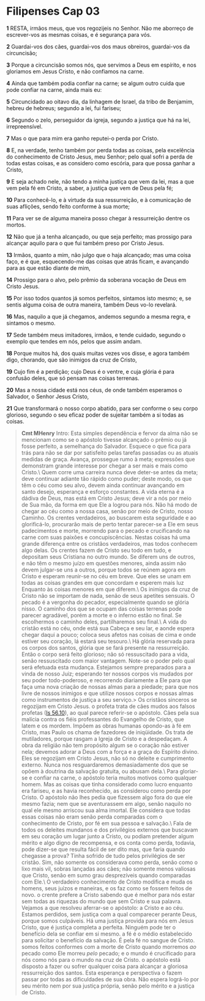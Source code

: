 # Filipenses Cap 03

**1** 	RESTA, irmãos meus, que vos regozijeis no Senhor. Não me aborreço de escrever-vos as mesmas coisas, e é segurança para vós.

**2** 	Guardai-vos dos cães, guardai-vos dos maus obreiros, guardai-vos da circuncisão;

**3** 	Porque a circuncisão somos nós, que servimos a Deus em espírito, e nos gloriamos em Jesus Cristo, e não confiamos na carne.

**4** 	Ainda que também podia confiar na carne; se algum outro cuida que pode confiar na carne, ainda mais eu:

**5** 	Circuncidado ao oitavo dia, da linhagem de Israel, da tribo de Benjamim, hebreu de hebreus; segundo a lei, fui fariseu;

**6** 	Segundo o zelo, perseguidor da igreja, segundo a justiça que há na lei, irrepreensível.

**7** 	Mas o que para mim era ganho reputei-o perda por Cristo.

**8** 	E, na verdade, tenho também por perda todas as coisas, pela excelência do conhecimento de Cristo Jesus, meu Senhor; pelo qual sofri a perda de todas estas coisas, e as considero como escória, para que possa ganhar a Cristo,

**9** 	E seja achado nele, não tendo a minha justiça que vem da lei, mas a que vem pela fé em Cristo, a saber, a justiça que vem de Deus pela fé;

**10** 	Para conhecê-lo, e à virtude da sua ressurreição, e à comunicação de suas aflições, sendo feito conforme à sua morte;

**11** 	Para ver se de alguma maneira posso chegar à ressurreição dentre os mortos.

**12** 	Não que já a tenha alcançado, ou que seja perfeito; mas prossigo para alcançar aquilo para o que fui também preso por Cristo Jesus.

**13** 	Irmãos, quanto a mim, não julgo que o haja alcançado; mas uma coisa faço, e é que, esquecendo-me das coisas que atrás ficam, e avançando para as que estão diante de mim,

**14** 	Prossigo para o alvo, pelo prêmio da soberana vocação de Deus em Cristo Jesus.

**15** 	Por isso todos quantos já somos perfeitos, sintamos isto mesmo; e, se sentis alguma coisa de outra maneira, também Deus vo-lo revelará.

**16** 	Mas, naquilo a que já chegamos, andemos segundo a mesma regra, e sintamos o mesmo.

**17** 	Sede também meus imitadores, irmãos, e tende cuidado, segundo o exemplo que tendes em nós, pelos que assim andam.

**18** 	Porque muitos há, dos quais muitas vezes vos disse, e agora também digo, chorando, que são inimigos da cruz de Cristo,

**19** 	Cujo fim é a perdição; cujo Deus é o ventre, e cuja glória é para confusão deles, que só pensam nas coisas terrenas.

**20** 	Mas a nossa cidade está nos céus, de onde também esperamos o Salvador, o Senhor Jesus Cristo,

**21** 	Que transformará o nosso corpo abatido, para ser conforme o seu corpo glorioso, segundo o seu eficaz poder de sujeitar também a si todas as coisas.


> **Cmt MHenry** Intro: Esta simples dependência e fervor da alma não se mencionam como se o apóstolo tivesse alcançado o prêmio ou já fosse perfeito, a semelhança do Salvador. Esquece o que fica para trás para não se dar por satisfeito pelas tarefas passadas ou as atuais medidas de graça. Avança, prossegue rumo à meta; expressões que demonstram grande interesse por chegar a ser mais e mais como Cristo.\ Quem corre uma carreira nunca deve deter-se antes da meta; deve continuar adiante tão rápido como puder; deste modo, os que têm o céu como seu alvo, devem ainda continuar avançando em santo desejo, esperança e esforço constantes. A vida eterna é a dádiva de Deus, mas está em Cristo Jesus; deve vir a nós por meio de Sua mão, da forma em que Ele a logrou para nós. Não há modo de chegar ao céu como a nossa casa, senão por meio de Cristo, nosso Caminho. Os crentes verdadeiros, ao buscarem esta seguridade e ao glorificá-lo, procurarão mais de perto tentar parecer-se a Ele em seus padecimentos e morte, morrendo para o pecado e crucificando na carne com suas paixões e concupiscências. Nestas coisas há uma grande diferença entre os cristãos verdadeiros, mas todos conhecem algo delas. Os crentes fazem de Cristo seu todo em tudo, e depositam seus Cristiana no outro mundo. Se diferem uns de outros, e não têm o mesmo juízo em questões menores, ainda assim não devem julgar-se uns a outros, porque todos se reúnem agora em Cristo e esperam reunir-se no céu em breve. Que eles se unam em todas as coisas grandes em que concordam e esperem mais luz Enquanto às coisas menores em que diferem.\ Os inimigos da cruz de Cristo não se importam de nada, senão de seus apetites sensuais. O pecado é a vergonha do pecador, especialmente quando se glória nisso. O caminho dos que se ocupam das coisas terrenas pode parecer agradável, porém a morte e o inferno estão no final. Se escolhermos o caminho deles, partilharemos seu final.\ A vida do cristão está no céu, onde está sua Cabeça e seu lar, e aonde espera chegar daqui a pouco; coloca seus afetos nas coisas de cima e onde estiver seu coração, lá estará seu tesouro.\ Há glória reservada para os corpos dos santos, glória que se fará presente na ressurreição. Então o corpo será feito glorioso; não só ressuscitado para a vida, senão ressuscitado com maior vantagem. Note-se o poder pelo qual será efetuada esta mudança. Estejamos sempre preparados para a vinda de nosso Juiz; esperando ter nossos corpos vis mudados por seu poder todo-poderoso, e recorrendo diariamente a Ele para que faça uma nova criação de nossas almas para a piedade; para que nos livre de nossos inimigos e que utilize nossos corpos e nossas almas como instrumentos de justiça a seu serviço.> Os cristãos sinceros se regozijam em Cristo Jesus. o profeta trata de cães mudos aos falsos profetas ([Is 56.10](../23A-Is/56.md#10)), ao qual parece referir-se o apóstolo. Cães pela sua malícia contra os fiéis professantes do Evangelho de Cristo, que latem e os mordem. Impõem as obras humanas opondo-as à fé em Cristo, mas Paulo os chama de fazedores de iniqüidade. Os trata de mutiladores, porque rasgam a Igreja de Cristo e a despedaçam. A obra da religião não tem propósito algum se o coração não estiver nela; devemos adorar a Deus com a força e a graça do Espírito divino. Eles se regozijam em Cristo Jesus, não só no deleite e cumprimento externo. Nunca nos resguardaremos demasiadamente dos que se opõem à doutrina da salvação gratuita, ou abusam dela.\ Para gloriar-se e confiar na carne, o apóstolo teria muitos motivos como qualquer homem. Mas as coisas que tinha considerado como lucro enquanto era fariseu, e as havia reconhecido, as considerou como perda por Cristo. O apóstolo não lhes pedia que fizessem algo fora do que ele mesmo fazia; nem que se aventurassem em algo, senão naquilo no qual ele mesmo arriscou sua alma imortal. Ele considera que todas essas coisas não eram senão perda comparadas com o conhecimento de Cristo, por fé em sua pessoa e salvação.\ Fala de todos os deleites mundanos e dos privilégios externos que buscavam em seu coração um lugar junto a Cristo, ou podiam pretender algum mérito e algo digno de recompensa, e os conta como perda, todavia, pode dizer-se que resulta fácil de ser dito mas, que faria quando chegasse a prova? Tinha sofrido de tudo pelos privilégios de ser cristão. Sim, não somente os considerava como perda, senão como o lixo mais vil, sobras lançadas aos cães; não somente menos valiosas que Cristo, senão em sumo grau desprezíveis quando comparadas com Ele.\ O verdadeiro conhecimento de Cristo modifica e muda os homens, seus juízos e maneiras, e os faz como se fossem feitos de novo. o crente prefere a Cristo sabendo que é melhor para nós estar sem todas as riquezas do mundo que sem Cristo e sua palavra. Vejamos a que resolveu aferrar-se o apóstolo: a Cristo e ao céu. Estamos perdidos, sem justiça com a qual comparecer perante Deus, porque somos culpáveis. Há uma justiça provida para nós em Jesus Cristo, que é justiça completa a perfeita. Ninguém pode ter o benefício dela se confiar em si mesmo. a fé é o médio estabelecido para solicitar o benefício da salvação. É pela fé no sangue de Cristo. somos feitos conformes com a morte de Cristo quando morremos *ao* pecado como Ele morreu *pelo* pecado; e o mundo é crucificado para nós como nós para o mundo na cruz de Cristo. o apóstolo está disposto a fazer ou sofrer qualquer coisa para alcançar a gloriosa ressurreição dos santos. Esta esperança e perspectiva o fazem passar por todas as dificuldades de sua obra. Não espera lográ-lo por seu mérito nem por sua justiça própria, senão pelo mérito e a justiça de Cristo.
